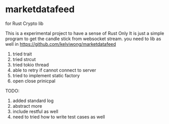 # marketdatafeed
for Rust Crypto lib

This is a experimental project to have a sense of Rust Only
It is just a simple program to get the candle stick from websocket stream.
you need to lib as well in https://github.com/kelviwong/marketdatafeed

1. tried trait
2. tried strcut
3. tried tokio thread
4. able to retry if cannot connect to server
5. tried to implement static factory
6. open close prinicpal

TODO:
1. added standard log
2. abstract more
3. include restful as well
4. need to tried how to write test cases as well
